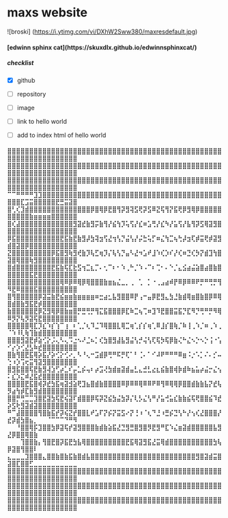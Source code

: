 <html>

<head>
</head>

<body>

<h1>maxs website</h1>


![broski]
(https://i.ytimg.com/vi/DXhW2Sww380/maxresdefault.jpg)

<h4>[edwinn sphinx cat](https://skuxdlx.github.io/edwinnsphinxcat/)</h4>

<h5>checklist</h5>

 - [x] github
 - [ ] repository
 - [ ] image
 - [ ] link to hello world
 - [ ] add to index html of hello world


<h4>⣿⣿⣿⣿⣿⣿⣿⣿⣿⣿⣿⣿⣿⣿⣿⣿⣿⣿⣿⣿⣿⣿⣿⣿⣿⣿⣿⣿⣿⣿⣿⣿⣿⣿⣿⣿⣿⣿⣿⣿⣿⣿⣿⣿⣿⣿⣿⣿⣿⣿⣿⣿⣿⣿⣿⣿⣿⣿⣿⣿⣿⣿⣿⣿⣿
⣿⣿⣿⣿⣿⣿⣿⣿⣿⣿⣿⣿⣿⣿⣿⣿⣿⣿⣿⣿⣿⣿⣿⣿⣿⣿⣿⣿⣿⣿⣿⣿⣿⣿⣿⣿⣿⣿⣿⣿⣿⣿⣿⣿⣿⣿⣿⣿⣿⣿⣿⣿⣿⣿⣿⣿⣿⣿⣿⣿⣿⣿⣿⣿⣿
⣿⣿⣿⣿⣿⣿⣿⣿⣿⣿⣿⣿⣿⣿⣿⣿⣿⣿⣿⣿⣿⣿⣿⣿⣿⣿⣿⣿⣿⣿⣿⣿⣿⣿⣿⣿⣿⣿⣿⣿⣿⣿⣿⣿⣿⣿⣿⣿⣿⣿⣿⣿⣿⣿⣿⣿⣿⣿⣿⣿⣿⣿⣿⣿⣿
⠉⠉⠛⠛⠛⠛⣹⣹⣿⣿⣿⣿⣿⣿⣿⣿⣿⣿⣿⣿⣿⣿⣿⣿⣿⣿⣿⣿⣿⣿⣿⣿⣿⣿⣿⣿⣿⣿⣿⣿⣿⣿⣿⣿⣿⣿⣿⣿⣿⣿⣿⣿⣏⣩⣭⣿⣿⣿⣿⣿⣟⣛⣭⣽⣿
⣿⢃⢎⣹⣾⣿⣿⣿⣿⣿⣿⣿⣿⣿⣿⣿⣿⣿⣿⡿⣿⢿⡿⣟⣿⢻⡽⣻⢽⣫⢟⡽⣫⠿⣝⢯⢻⡝⣯⢟⡿⣻⢿⡿⣿⣿⣿⣿⣿⣿⣿⣿⣿⣿⣷⣶⣶⣶⣶⣿⣿⣿⣿⣿⣿
⣿⢎⣼⣿⣿⣿⣿⣿⣿⣿⣿⣿⣿⣿⣿⣻⣽⣞⣷⣻⡭⣷⢻⡜⣮⢳⡹⢥⢫⡜⣎⠶⣡⢛⡜⣎⠳⡜⣥⢫⡜⣧⢻⡽⣫⢿⣽⣻⣿⣿⣿⣿⣿⣿⣿⣿⣿⣿⣿⣿⣿⣿⣿⣿⣿
⡿⣯⣿⣿⣿⣿⣿⣿⣿⣿⣿⣿⣟⣯⣷⣟⣷⣻⡼⣳⢽⣲⢫⣜⢲⢣⡙⣬⢣⡜⡬⣓⢥⡋⠶⣌⢳⣉⢦⢓⡼⣲⢏⡾⣭⢟⡾⣽⣻⣾⣿⣽⣿⡿⣿⣿⣿⣿⣿⣿⣿⣿⣿⣿⣿
⣝⣿⣿⣿⣿⣿⣿⣿⣿⣿⡿⣯⣿⣻⢷⣻⢞⣷⡹⢧⣋⢶⡹⡌⢧⢣⡙⣤⠣⣜⠲⣡⠞⣸⠱⢎⡱⠎⡜⢎⠶⣙⢎⡳⡝⣾⣹⢳⣿⣽⣿⢿⣿⣿⢷⣻⣿⣿⣿⣿⣿⣿⣿⣿⣿
⣿⣾⣿⣿⣿⣿⣿⣿⣿⣿⣟⣯⣷⢯⣏⣗⣫⢲⣉⣆⡉⠄⢂⠉⠆⠂⠱⢀⠓⡈⠱⠠⠉⠆⢉⠂⠄⠑⡈⣄⣪⣴⣬⣵⣿⣴⣿⣷⣿⣿⣿⣿⣿⣿⣯⣟⣿⣿⣿⣿⣿⣿⣿⣿⣿
⣿⣿⣿⣿⣿⣿⣿⣿⣿⣿⣿⣿⢿⠿⡿⠿⢿⡿⢿⣿⣿⣿⣷⣶⣦⣌⣀⡀⢀⠀⢁⠀⡁⠐⢀⣠⣴⠾⡟⠿⡿⠿⠿⠟⡛⠛⢛⡛⢻⠻⣟⠿⣿⣿⣿⣯⣿⣿⣿⣿⣿⣿⣿⣿⣿
⣿⢻⣿⣿⣿⣿⣿⡿⣽⣭⣷⣟⣮⣶⣶⣷⣶⣶⣶⣶⠶⣒⣴⣂⣧⣻⣿⣿⠿⡟⢠⠒⣤⡿⣟⣻⣄⣳⣘⣷⣾⢿⣶⣿⣷⣿⡿⠿⢿⣿⣾⣿⣷⣻⣯⣟⡾⣿⣿⣿⣿⣿⣿⣿⣿
⣷⣿⣿⣿⣿⣿⣟⡿⣝⣻⢿⡿⣿⣷⣶⣿⡛⣛⢛⡛⢻⣍⣯⣿⣿⣿⡿⣏⠷⣉⢦⢉⠶⣹⠹⣟⣿⣿⣭⣯⡙⣏⠻⡙⢛⠛⡛⠻⢿⠿⡻⡝⢧⡻⣽⢯⣟⣿⣿⣿⣿⣿⣿⣿⣿
⣿⣿⣿⣿⣿⢿⣏⡹⣎⠱⡎⢱⠉⢰⠀⠆⢁⡈⢆⠹⣈⠹⢿⣿⣿⣇⢿⣉⢶⢁⡎⡎⢶⢁⠿⣸⡎⣿⢷⡈⠷⢸⢀⠱⡈⠶⢀⠱⢀⠈⠱⠸⢇⢷⢹⣷⣾⣿⣿⣿⣿⣿⣿⣿⣿
⣿⣿⣿⣻⣽⣟⡾⣵⢊⡕⡨⢄⠣⢄⠩⣐⠢⠜⣈⠦⡁⢎⣳⣿⣻⣼⣧⣻⣬⢣⡚⢬⢣⢏⢯⡳⢯⡿⣷⢌⠓⣌⠢⡑⠢⡑⢨⠐⢡⠊⡔⡱⢊⣜⣣⠷⣞⣿⣿⣿⣿⣿⣿⣿⣿
⣿⣷⢻⣿⣟⣯⢿⡵⣯⡜⡵⢊⡕⢊⠔⡀⠣⠘⢄⠒⣩⣾⡿⢛⠛⠯⡛⢏⠁⠃⢈⠄⠁⠊⠼⠟⠛⠛⠛⠿⣶⠨⡐⠡⡁⠌⠄⡊⠤⢑⠰⡱⢩⢖⣭⢻⣽⣻⣿⣿⣿⣿⣿⣿⣿
⣿⣻⣯⣿⣿⢯⣟⣷⣻⢼⣱⢋⡴⣁⠎⡤⣁⡮⢤⠆⡴⣩⢜⣳⣾⣶⣽⣾⣤⣃⣄⣚⣃⣔⣆⣮⣷⣿⢾⡷⣾⠷⣦⣥⡴⣬⡒⣌⢢⠅⣎⡱⣍⠾⣜⣯⣞⣿⣿⣿⣿⣿⣿⣿⣿
⣿⣿⣿⣿⣟⣯⣿⢾⡽⣞⣳⣯⢶⣽⣺⣵⢟⣹⣦⣿⣾⣷⣿⣿⣿⣿⠿⡿⠿⠿⢿⠿⠿⠟⠿⢻⠿⢿⢿⡿⣿⣿⣾⣷⣷⣧⡝⣞⢧⡻⣴⢳⡾⣏⣷⣻⣾⣿⣿⣿⣿⣿⣿⣿⣿
⣿⣿⡛⢛⣉⣉⣹⣿⣟⣽⣳⢯⣟⢮⣽⠏⣾⣿⣿⡿⢯⡽⣝⣮⣳⣬⣳⡽⡌⢇⡣⣌⢣⠛⡜⣥⢚⣥⣎⣷⣷⣮⢯⢟⣿⣿⣮⠹⣞⡵⣫⢗⣻⣽⣾⣽⣿⣿⣿⣿⣿⣿⣿⣿⣿
⠛⠉⣼⣿⣿⣿⣿⢻⣿⣷⣯⡞⡽⢮⣝⡞⣿⣿⣇⠞⣡⠏⡝⡮⡝⣭⣫⠔⡝⢘⠰⠈⢆⠙⣘⠰⣛⡮⣙⢣⠓⡜⢢⢎⣜⣿⣿⣿⡜⣞⡽⣾⣳⣿⣦⡀⠀⠀⠈⠉⠉⠉⠙⠛⠻
⠀⠀⠘⣿⣿⢿⡯⣹⣿⣿⣳⡿⣽⢯⡞⣽⣻⣿⣿⣿⣷⣾⣷⣵⣯⣜⣙⣻⣛⣿⣻⣿⡻⣟⣻⠛⣏⠱⣌⣶⣽⣾⣿⣿⣿⣿⣿⣧⣻⣜⡿⣿⣿⢿⣿⣷⠀⠀⠀⠀⠀⠀⠀⠀⠀
⠀⠀⠀⢹⣿⣿⣷⡄⢻⣿⣟⣿⡽⣯⣟⣳⣧⢿⣿⣿⣿⣿⣿⣿⣿⣿⣿⣟⣯⢿⣽⣻⣯⣜⣭⢿⣾⣿⣿⣿⣿⣿⣿⣿⣿⣿⣿⣳⢧⡿⣽⣿⢻⣿⣿⠇⠀⠀⠀⠀⠀⠀⠀⠀⠀
⣄⣀⣀⣀⣹⣿⣿⣿⣄⣿⣿⣷⣿⣷⣯⣷⣿⣾⣧⣿⣿⣿⣿⣿⣿⣿⣿⣿⣿⣿⣿⣿⣿⣿⣿⣿⣿⣿⣿⣿⣿⣿⣿⣻⣿⣽⣾⣭⣿⣽⣿⣏⣿⣿⣋⣀⣀⣀⣀⣀⣀⣀⣀⣀⣀
⣿⣿⣿⣿⣿⣿⣿⣿⣿⣿⣿⣿⣿⣿⣿⣿⣿⣿⣿⣿⣿⣿⣿⣿⣿⣿⣿⣿⣿⣿⣿⣿⣿⣿⣿⣿⣿⣿⣿⣿⣿⣿⣿⣿⣿⣿⣿⣿⣿⣿⣿⣿⣿⣿⣿⣿⣿⣿⣿⣿⣿⣿⣿⣿⣿
⣿⣿⣿⣿⣿⣿⣿⣿⣿⣿⣿⣿⣿⣿⣿⣿⣿⣿⣿⣿⣿⣿⣿⣿⣿⣿⣿⣿⣿⣿⣿⣿⣿⣿⣿⣿⣿⣿⣿⣿⣿⣿⣿⣿⣿⣿⣿⣿⣿⣿⣿⣿⣿⣿⣿⣿⣿⣿⣿⣿⣿⣿⣿⣿⣿
⣿⣿⣿⣿⣿⣿⣿⣿⣿⣿⣿⣿⣿⣿⣿⣿⣿⣿⣿⣿⣿⣿⣿⣿⣿⣿⣿⣿⣿⣿⣿⣿⣿⣿⣿⣿⣿⣿⣿⣿⣿⣿⣿⣿⣿⣿⣿⣿⣿⣿⣿⣿⣿⣿⣿⣿⣿⣿⣿⣿⣿⣿⣿⣿⣿</h4>


</body>




</html>
